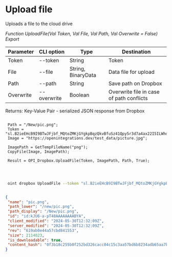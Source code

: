 ﻿---
sidebar_position: 4
---

# Upload file
 Uploads a file to the cloud drive


*Function UploadFile(Val Token, Val File, Val Path, Val Overwrite = False) Export*

 | Parameter | CLI option | Type | Destination |
 |-|-|-|-|
 | Token | --token | String | Token |
 | File | --file | String, BinaryData | Data file for upload |
 | Path | --path | String | Save path on Dropbox |
 | Overwrite | --overwrite | Boolean | Overwrite file in case of path conflicts |

 
 Returns: Key-Value Pair - serialized JSON response from Dropbox 

```bsl title="Code example"
	
 Path = "/New/pic.png"; 
 Token = "sl.B2ieEHcB9I9BTwJFjbf_MQtoZMKjGYgkpBqzQkvBfuSz41Qpy5r3d7a4ax22I5ILWhd9KLbN5L...";
 Image = "https://openintegrations.dev/test_data/picture.jpg";
 
 ImagePath = GetTempFileName("png");
 CopyFile(Image, ImagePath);
 
 Result = OPI_Dropbox.UploadFile(Token, ImagePath, Path, True);
 
	
```

```sh title="CLI command example"
 
 oint dropbox UploadFile --token "sl.B2ieEHcB9I9BTwJFjbf_MQtoZMKjGYgkpBqzQkvBfuSz41Qpy5r3d7a4ax22I5ILWhd9KLbN5L..." --file %file% --path %path% --overwrite %overwrite%


```


```json title="Result"

{
 "name": "pic.png",
 "path_lower": "/new/pic.png",
 "path_display": "/New/pic.png",
 "id": "id:kJU6-a-pT48AAAAAAAABYA",
 "client_modified": "2024-05-30T12:32:09Z",
 "server_modified": "2024-05-30T12:32:09Z",
 "rev": "619ab0e44a57cbd841553",
 "size": 2114023,
 "is_downloadable": true,
 "content_hash": "0f3b18c255b0f252bd326cacc04c15c3aa57bd6b8234adb65aa7bb2987a65492"
}

```
